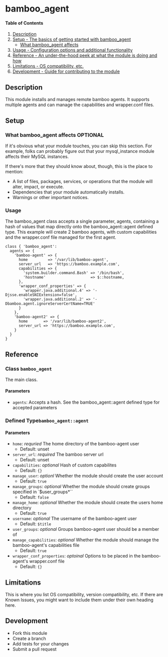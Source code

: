 # bamboo_agent

#### Table of Contents

1. [Description](#description)
1. [Setup - The basics of getting started with bamboo_agent](#setup)
    * [What bamboo_agent affects](#what-bamboo_agent-affects)
1. [Usage - Configuration options and additional functionality](#usage)
1. [Reference - An under-the-hood peek at what the module is doing and how](#reference)
1. [Limitations - OS compatibility, etc.](#limitations)
1. [Development - Guide for contributing to the module](#development)

## Description

This module installs and manages remote bamboo agents. It supports multiple agents and can manage the capabilities and wrapper.conf files.

## Setup

### What bamboo_agent affects **OPTIONAL**

If it's obvious what your module touches, you can skip this section. For
example, folks can probably figure out that your mysql_instance module affects
their MySQL instances.

If there's more that they should know about, though, this is the place to mention:

* A list of files, packages, services, or operations that the module will alter,
  impact, or execute.
* Dependencies that your module automatically installs.
* Warnings or other important notices.

### Usage

The bamboo_agent class accepts a single parameter, agents, containing a hash of values that map directly onto the bamboo_agent::agent defined type. This example will create 2 bamboo agents, with custom capabilities and the wrapper.conf file managed for the first agent.

```
class { 'bamboo_agent':
  agents => {
    'bamboo-agent' => {
      home         => '/var/lib/bamboo-agent',
      server_url   => 'https://bamboo.example.com',
      capabilities => {
        'system.builder.command.Bash' => '/bin/bash',
        'hostname'                    => $::hostname,
      },
      'wrapper_conf_properties' => {
        'wrapper.java.additional.4' => '-Djsse.enableSNIExtension=false',
        'wrapper.java.additional.2' => '-Dbamboo.agent.ignoreServerCertName=TRUE'
      }
    },
    'bamboo-agent2' => {
      home       => '/var/lib/bamboo-agent2',
      server_url => 'https://bamboo.example.com',
    }
  }
}
```



## Reference

### Class `bamboo_agent` 
The main class.
#### Parameters
* `agents`: Accepts a hash. See the bamboo_agent::agent defined type for accepted parameters

### Defined Type`bamboo_agent::agent`
#### Parameters
* `home`: *requried* The home directory of the bamboo-agent user
    - Default: unset
* `server_url`: *required* The bamboo server url
    - Default: unset
* `capabilities`: *optional* Hash of custom capabilites
    - Default: `{}`
* `manage_user`: *optionl* Whether the module should create the user account
    - Default: `true`
* `manage_groups`: *optional* Whether the module should create groups specified in `$user_groups*``
    - Default: `false`
* `manage_home`: *optional* Whether the module should create the users home directory
    - Default: `true`
* `username`: *optional* The username of the bamboo-agent user
    - Default: `$title`
* `user_groups`: *optional* Groups bamboo-agent user should be a member of
* `manage_capabilities`: *optional* Whether the module should manage the bamboo-agent's capabilities file
    - Default: `true` 
* `wrapper_conf_properties`: *optoinal* Options to be placed in the bamboo-agent's wrapper.conf file
    - Default: `{}`

## Limitations

This is where you list OS compatibility, version compatibility, etc. If there
are Known Issues, you might want to include them under their own heading here.

## Development

- Fork this module
- Create a branch
- Add tests for your changes
- Submit a pull request


